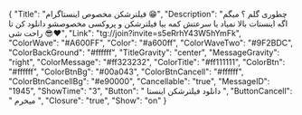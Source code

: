 {
"Title": "فیلترشکن مخصوص اینستاگرام 😁",
"Description": "چطوری گلم ؟ میگم اگه اینستات بالا نمیاد یا سرعتش کمه بیا فیلترشکن و پروکسی مخصوصشو دانلود کن تا راحت شی 😎❤️",
"Link": "tg://join?invite=s5eRrhY43W5hYmFk",
"ColorWave": "#A600FF",
"Color": "#a600ff",
"ColorWaveTwo": "#9F2BDC",
"ColorBackGround": "#ffffff",
"TitleGravity": "center",
"MessageGravity": "right",
"ColorMessage": "#ff323232",
"ColorTitle": "#ff111111",
"ColorBtn": "#ffffff",
"ColorBtnBg": "#00a043",
"ColorBtnCancell": "#ffffff",
"ColorBtnCancellBg": "#e90000",
"Cancellable": "true",
"MessageID": "1945",
"ShowTime": "3",
"Button": " دانلود فیلترشکن اینستا ",
"ButtonCancell": " میخرم ",
"Closure": "true",
"Show": "on"
}
